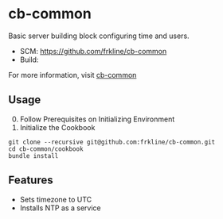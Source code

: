# cb-common

Basic server building block configuring time and users.

- SCM: https://github.com/frkline/cb-common
- Build: 

For more information, visit [cb-common](https://github.com/frkline/cb-common)

## Usage

0. Follow Prerequisites on Initializing Environment
1. Initialize the Cookbook  
```
git clone --recursive git@github.com:frkline/cb-common.git
cd cb-common/cookbook
bundle install
```


## Features

- Sets timezone to UTC
- Installs NTP as a service 
